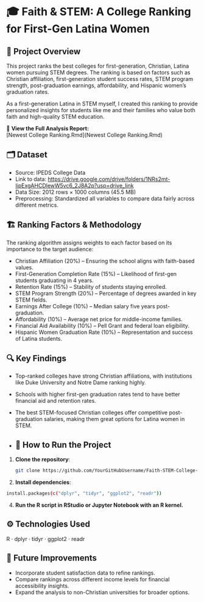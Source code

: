 # 🎓 Faith & STEM: A College Ranking for First-Gen Latina Women

## 📌 Project Overview
This project ranks the best colleges for first-generation, Christian, Latina women pursuing STEM degrees. The ranking is based on factors such as Christian affiliation, first-generation student success rates, STEM program strength, post-graduation earnings, affordability, and Hispanic women’s graduation rates.

As a first-generation Latina in STEM myself, I created this ranking to provide personalized insights for students like me and their families who value both faith and high-quality STEM education.

📄 **View the Full Analysis Report:**  
[Newest College Ranking.Rmd](Newest College Ranking.Rmd)  


## 🗂️ Dataset

- Source: IPEDS College Data
- Link to data: https://drive.google.com/drive/folders/1NRs2mt-IipExgAHCDlewW5vc6_2J8A2p?usp=drive_link
- Data Size: 2012 rows × 1000 columns (45.5 MB)
- Preprocessing: Standardized all variables to compare data fairly across different metrics.
  
## 🏗️ Ranking Factors & Methodology
The ranking algorithm assigns weights to each factor based on its importance to the target audience:

- Christian Affiliation (20%) – Ensuring the school aligns with faith-based values.
- First-Generation Completion Rate (15%) – Likelihood of first-gen students graduating in 4 years.
- Retention Rate (15%) – Stability of students staying enrolled.
- STEM Program Strength (20%) – Percentage of degrees awarded in key STEM fields.
- Earnings After College (10%) – Median salary five years post-graduation.
- Affordability (10%) – Average net price for middle-income families.
- Financial Aid Availability (10%) – Pell Grant and federal loan eligibility.
- Hispanic Women Graduation Rate (10%) – Representation and success of Latina students.

## 🔍 Key Findings
- Top-ranked colleges have strong Christian affiliations, with institutions like Duke University and Notre Dame ranking highly.
- Schools with higher first-gen graduation rates tend to have better financial aid and retention rates.
- The best STEM-focused Christian colleges offer competitive post-graduation salaries, making them great options for Latina women in STEM.

- ## 🚀 How to Run the Project  

1. **Clone the repository**:  
   ```sh
   git clone https://github.com/YourGitHubUsername/Faith-STEM-College-Rankings.git
   
2. **Install dependencies**:

 ```sh
install.packages(c("dplyr", "tidyr", "ggplot2", "readr"))
 ```

4. **Run the R script in RStudio or Jupyter Notebook with an R kernel.**

## ⚙️ Technologies Used
R · dplyr · tidyr · ggplot2 · readr

## 📌 Future Improvements
- Incorporate student satisfaction data to refine rankings.
- Compare rankings across different income levels for financial accessibility insights.
- Expand the analysis to non-Christian universities for broader options.
